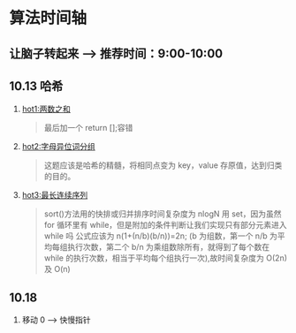 # 算法时间轴

## 让脑子转起来 --> 推荐时间：9:00-10:00

## 10.13 哈希

1. [hot1:两数之和](https://leetcode.cn/problems/two-sum/?envType=study-plan-v2&envId=top-100-liked0)
   > 最后加一个 return [];容错
2. [hot2:字母异位词分组](https://leetcode.cn/problems/group-anagrams/?envType=study-plan-v2&envId=top-100-liked)

   > 这题应该是哈希的精髓，将相同点变为 key，value 存原值，达到归类的目的。

3. [hot3:最长连续序列](https://leetcode.cn/problems/longest-consecutive-sequence/?envType=study-plan-v2&envId=top-100-liked)
   > sort()方法用的快排或归并排序时间复杂度为 nlogN
   > 用 set，因为虽然 for 循环里有 while，但是附加的条件判断让我们实现只有部分元素进入 while 吗
   > 公式应该为 n(1+(n/b)(b/n))=2n; (b 为组数，第一个 n/b 为平均每组执行次数，第二个 b/n 为乘组数除所有，就得到了每个数在 while 的执行次数，相当于平均每个组执行一次),故时间复杂度为 O(2n)及 O(n)

## 10.18

1. 移动 0 --> 快慢指针
